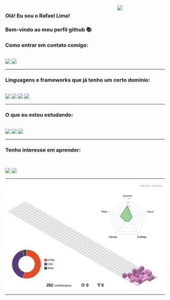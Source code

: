 <img align='right' src="https://media4.giphy.com/media/26tn33aiTi1jkl6H6/giphy.gif?cid=ecf05e477zue2cx8v16ujporcvrf2eg8uzzbs9ajftk9jliz&ep=v1_gifs_search&rid=giphy.gif&ct=g" width="150">

### Olá! Eu sou o Rafael Lima!
### Bem-vindo ao meu perfil github :books:
### Como entrar em contato comigo:
<div style="display: inline_block"><br>
  <a href="https://www.linkedin.com/in/rafael-lima-c/" target="_blank"><img src="https://img.shields.io/badge/LinkedIn-0077B5?style=for-the-badge&logo=linkedin&logoColor=white" target="_blank"></a>
  <a href = "mailto:srafalimacosta@gmail.com"><img src="https://img.shields.io/badge/Gmail-D14836?style=for-the-badge&logo=gmail&logoColor=white" target="_blank"></a>
</div>

---

### Linguagens e frameworks que já tenho um certo domínio:

<div style="display: inline_block"><br>
  <a href="#" target="_blank"><img src="https://img.shields.io/badge/JavaScript-F7DF1E?style=for-the-badge&logo=javascript&logoColor=black" target="_blank"></a>
  <a href="#" target="_blank"><img src="https://img.shields.io/badge/HTML5-E34F26?style=for-the-badge&logo=html5&logoColor=white" target="_blank"></a>
  <a href="#" target="_blank"><img src="https://img.shields.io/badge/CSS3-1572B6?style=for-the-badge&logo=css3&logoColor=white" target="_blank"></a>
  <a href="#" target="_blank"><img src="https://img.shields.io/badge/Node.js-43853D?style=for-the-badge&logo=node.js&logoColor=white" target="_blank"></a>
</div>

---
### O que eu estou estudando:
<div style="display: inline_block"><br>
  <a href="#" target="_blank"><img src="https://img.shields.io/badge/MySQL-00000F?style=for-the-badge&logo=mysql&logoColor=white" target="_blank"></a> 
  <a href="#" target="_blank"><img src="https://img.shields.io/badge/TypeScript-007ACC?style=for-the-badge&logo=typescript&logoColor=white" target="_blank"></a> 
  <a href="#" target="_blank"><img src="https://img.shields.io/badge/React-20232A?style=for-the-badge&logo=react&logoColor=61DAFB" target="_blank"></a>
</div>

---

### Tenho interesse em aprender:
<div style="display: inline_block"><br>

  <a href="#" target="_blank"><img src="https://img.shields.io/badge/Python-14354C?style=for-the-badge&logo=python&logoColor=white" target="_blank"></a>
  <a href="#" target="_blank"><img src="https://img.shields.io/badge/.NET-5C2D91?style=for-the-badge&logo=.net&logoColor=white" target="_blank"></a>
</div>

---
  
![](./profile-3d-contrib/profile-season-animate.svg)

---

